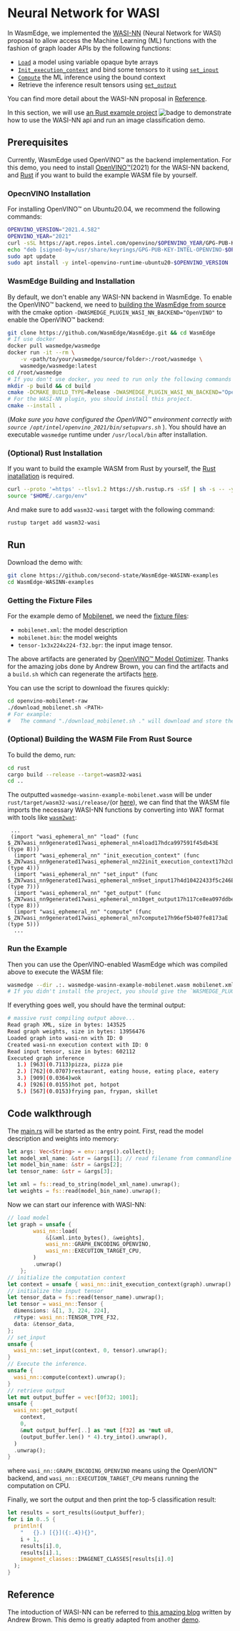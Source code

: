 # Neural Network for WASI

In WasmEdge, we implemented the [WASI-NN](https://github.com/WebAssembly/wasi-nn) (Neural Network for WASI) proposal to allow access the Machine Learning (ML) functions with the fashion of graph loader APIs by the following functions:

* [`Load`](https://github.com/WebAssembly/wasi-nn/blob/f72b983c4cc91ac575af6babc57b5bccb7db7ba9/phases/ephemeral/witx/wasi_ephemeral_nn.witx#L108-L118) a model using variable opaque byte arrays
* [`Init_execution_context`](https://github.com/WebAssembly/wasi-nn/blob/f72b983c4cc91ac575af6babc57b5bccb7db7ba9/phases/ephemeral/witx/wasi_ephemeral_nn.witx#L125-L129) and bind some tensors to it using [`set_input`](https://github.com/WebAssembly/wasi-nn/blob/f72b983c4cc91ac575af6babc57b5bccb7db7ba9/phases/ephemeral/witx/wasi_ephemeral_nn.witx#L134-L142)
* [`Compute`](https://github.com/WebAssembly/wasi-nn/blob/f72b983c4cc91ac575af6babc57b5bccb7db7ba9/phases/ephemeral/witx/wasi_ephemeral_nn.witx#L165) the ML inference using the bound context
* Retrieve the inference result tensors using [`get_output`](https://github.com/WebAssembly/wasi-nn/blob/f72b983c4cc91ac575af6babc57b5bccb7db7ba9/phases/ephemeral/witx/wasi_ephemeral_nn.witx#L147-L160)

You can find more detail about the WASI-NN proposal in [Reference](#reference).

In this section, we will use [an Rust example project](https://github.com/second-state/WasmEdge-WASINN-examples) ![badge](https://github.com/second-state/WasmEdge-WASINN-examples/actions/workflows/main.yaml/badge.svg) to demonstrate how to use the WASI-NN api and run an image classification demo.

## Prerequisites

Currently, WasmEdge used OpenVINO™ as the backend implementation. For this demo, you need to install [OpenVINO™](https://docs.openvino.ai/2021.4/openvino_docs_install_guides_installing_openvino_linux.html#)(2021) for the WASI-NN backend, and [Rust](https://www.rust-lang.org/tools/install) if you want to build the example WASM file by yourself.

### OpecnVINO Installation

For installing OpenVINO™ on Ubuntu20.04, we recommend the following commands:

```bash
OPENVINO_VERSION="2021.4.582"
OPENVINO_YEAR="2021"
curl -sSL https://apt.repos.intel.com/openvino/$OPENVINO_YEAR/GPG-PUB-KEY-INTEL-OPENVINO-$OPENVINO_YEAR | sudo gpg --dearmor > ./usr/share/keyrings/GPG-PUB-KEY-INTEL-OPENVINO-$OPENVINO_YEAR.gpg
echo "deb [signed-by=/usr/share/keyrings/GPG-PUB-KEY-INTEL-OPENVINO-$OPENVINO_YEAR.gpg] https://apt.repos.intel.com/openvino/$OPENVINO_YEAR all main" | sudo tee /etc/apt/sources.list.d/intel-openvino-$OPENVINO_YEAR.list
sudo apt update
sudo apt install -y intel-openvino-runtime-ubuntu20-$OPENVINO_VERSION
```

### WasmEdge Building and Installation

By default, we don't enable any WASI-NN backend in WasmEdge. To enable the OpenVINO™ backend, we need to [building the WasmEdge from source](../../extend/build.md) with the cmake option `-DWASMEDGE_PLUGIN_WASI_NN_BACKEND="OpenVINO"` to enable the OpenVINO™ backend:

```bash
git clone https://github.com/WasmEdge/WasmEdge.git && cd WasmEdge
# If use docker
docker pull wasmedge/wasmedge
docker run -it --rm \
    -v <path/to/your/wasmedge/source/folder>:/root/wasmedge \
    wasmedge/wasmedge:latest
cd /root/wasmedge
# If you don't use docker, you need to run only the following commands in the cloned repository root
mkdir -p build && cd build
cmake -DCMAKE_BUILD_TYPE=Release -DWASMEDGE_PLUGIN_WASI_NN_BACKEND="OpenVINO" .. && make -j
# For the WASI-NN plugin, you should install this project.
cmake --install .
```

(*Make sure you have configured the OpenVINO™ environment correctly with `source /opt/intel/openvino_2021/bin/setupvars.sh`* ). You should have an executable `wasmedge` runtime under `/usr/local/bin` after installation.

### (Optional) Rust Installation

If you want to build the example WASM from Rust by yourself, the [Rust inatallation](https://doc.rust-lang.org/book/ch01-01-installation.html) is required.

```bash
curl --proto '=https' --tlsv1.2 https://sh.rustup.rs -sSf | sh -s -- -y
source "$HOME/.cargo/env"
```

And make sure to add `wasm32-wasi` target with the following command:

```bash
rustup target add wasm32-wasi
```

## Run

Download the demo with:

```bash
git clone https://github.com/second-state/WasmEdge-WASINN-examples
cd WasmEdge-WASINN-examples
```

### Getting the Fixture Files

For the example demo of [Mobilenet](https://arxiv.org/abs/1704.04861), we need the [fixture files](https://github.com/intel/openvino-rs/raw/v0.3.3/crates/openvino/tests/fixtures/mobilenet/):

* `mobilenet.xml`: the model description
* `mobilenet.bin`: the model weights
* `tensor-1x3x224x224-f32.bgr`: the input image tensor.

The above artifacts are generated by [OpenVINO™ Model Optimizer](https://docs.openvino.ai/2021.4/openvino_docs_MO_DG_Deep_Learning_Model_Optimizer_DevGuide.html). Thanks for the amazing jobs done by Andrew Brown, you can find the artifacts and a `build.sh` which can regenerate the artifacts [here](https://github.com/intel/openvino-rs/tree/main/crates/openvino/tests/fixtures/mobilenet).

You can use the script to download the fixures quickly:

```bash
cd openvino-mobilenet-raw
./download_mobilenet.sh <PATH>
# For example:
#   The command "./download_mobilenet.sh ." will download and store the files into the current directory.
```

### (Optional) Building the WASM File From Rust Source

To build the demo, run:

```bash
cd rust
cargo build --release --target=wasm32-wasi
cd ..
```

The outputted `wasmedge-wasinn-example-mobilenet.wasm` will be under `rust/target/wasm32-wasi/release/`(or [here](https://github.com/second-state/WasmEdge-WASINN-examples/raw/master/openvino-mobilenet-raw/wasmedge-wasinn-example-mobilenet.wasm)), we can find that the WASM file imports the necessary WASI-NN functions by converting into WAT format with tools like [`wasm2wat`](https://webassembly.github.io/wabt/demo/wasm2wat/):

```wasm
 ...
 (import "wasi_ephemeral_nn" "load" (func $_ZN7wasi_nn9generated17wasi_ephemeral_nn4load17hdca997591f45db43E (type 8)))
  (import "wasi_ephemeral_nn" "init_execution_context" (func $_ZN7wasi_nn9generated17wasi_ephemeral_nn22init_execution_context17h2cb3b4398c18d1fdE (type 4)))
  (import "wasi_ephemeral_nn" "set_input" (func $_ZN7wasi_nn9generated17wasi_ephemeral_nn9set_input17h4d10422433f5c246E (type 7)))
  (import "wasi_ephemeral_nn" "get_output" (func $_ZN7wasi_nn9generated17wasi_ephemeral_nn10get_output17h117ce8ea097ddbebE (type 8)))
  (import "wasi_ephemeral_nn" "compute" (func $_ZN7wasi_nn9generated17wasi_ephemeral_nn7compute17h96ef5b407fe8173aE (type 5)))
  ...
```

### Run the Example

Then you can use the OpenVINO-enabled WasmEdge which was compiled above to execute the WASM file:

```bash
wasmedge --dir .:. wasmedge-wasinn-example-mobilenet.wasm mobilenet.xml mobilenet.bin tensor-1x224x224x3-f32.bgr
# If you didn't install the project, you should give the `WASMEDGE_PLUGIN_PATH` environment variable for specifying the WASI-NN plugin path (the built plugin is at `build/plugins/wasi_nn`).
```

If everything goes well, you should have the terminal output:

```bash
# massive rust compiling output above...
Read graph XML, size in bytes: 143525
Read graph weights, size in bytes: 13956476
Loaded graph into wasi-nn with ID: 0
Created wasi-nn execution context with ID: 0
Read input tensor, size in bytes: 602112
Executed graph inference
   1.) [963](0.7113)pizza, pizza pie
   2.) [762](0.0707)restaurant, eating house, eating place, eatery
   3.) [909](0.0364)wok
   4.) [926](0.0155)hot pot, hotpot
   5.) [567](0.0153)frying pan, frypan, skillet
```

## Code walkthrough

The [main.rs](https://github.com/second-state/WasmEdge-WASINN-examples/blob/master/mobilenet/rust/src/main.rs) will be started as the entry point. First, read the model description and weights into memory:

```rust
let args: Vec<String> = env::args().collect();
let model_xml_name: &str = &args[1]; // read filename from commandline
let model_bin_name: &str = &args[2];
let tensor_name: &str = &args[3];

let xml = fs::read_to_string(model_xml_name).unwrap();
let weights = fs::read(model_bin_name).unwrap();
```

Now we can start our inference with WASI-NN:

```rust
// load model
let graph = unsafe {
        wasi_nn::load(
            &[&xml.into_bytes(), &weights],
            wasi_nn::GRAPH_ENCODING_OPENVINO,
            wasi_nn::EXECUTION_TARGET_CPU,
        )
        .unwrap()
    };
// initialize the computation context
let context = unsafe { wasi_nn::init_execution_context(graph).unwrap() };
// initialize the input tensor
let tensor_data = fs::read(tensor_name).unwrap();
let tensor = wasi_nn::Tensor {
  dimensions: &[1, 3, 224, 224],
  r#type: wasi_nn::TENSOR_TYPE_F32,
  data: &tensor_data,
};
// set_input
unsafe {
  wasi_nn::set_input(context, 0, tensor).unwrap();
}
// Execute the inference.
unsafe {
  wasi_nn::compute(context).unwrap();
}
// retrieve output
let mut output_buffer = vec![0f32; 1001];
unsafe {
  wasi_nn::get_output(
    context,
    0,
    &mut output_buffer[..] as *mut [f32] as *mut u8,
    (output_buffer.len() * 4).try_into().unwrap(),
  )
  .unwrap();
}
```

where `wasi_nn::GRAPH_ENCODING_OPENVINO` means using the OpenVION™ backend, and `wasi_nn::EXECUTION_TARGET_CPU` means running the computation on CPU.

Finally, we sort the output and then print the top-5 classification result:

```rust
let results = sort_results(&output_buffer);
for i in 0..5 {
  println!(
    "   {}.) [{}]({:.4}){}",
    i + 1,
    results[i].0,
    results[i].1,
    imagenet_classes::IMAGENET_CLASSES[results[i].0]
  );
}
```

## Reference

The intoduction of WASI-NN can be referred to [this amazing blog](https://bytecodealliance.org/articles/using-wasi-nn-in-wasmtime) written by Andrew Brown. This demo is greatly adapted from another [demo](https://github.com/radu-matei/wasi-nn-guest).
